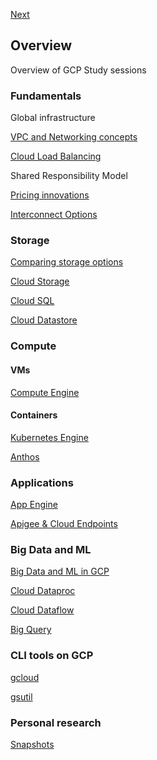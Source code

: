 [Next](https://github.com/paulowe/gcp/blob/main/vpc-networks.md)
## Overview                                                                                                                                          
Overview of GCP Study sessions
### Fundamentals
Global infrastructure

[VPC and Networking concepts](https://github.com/paulowe/gcp/blob/main/vpc-networks.md)

[Cloud Load Balancing](https://github.com/paulowe/gcp/blob/main/cloud-load-balancer.md)

Shared Responsibility Model

[Pricing innovations](https://github.com/paulowe/gcp/blob/main/pricing.md)

[Interconnect Options](https://github.com/paulowe/gcp/blob/main/interconnect-options.md)
### Storage
[Comparing storage options](https://github.com/paulowe/gcp/blob/main/comparing-storage-options.md) 

[Cloud Storage](https://github.com/paulowe/gcp/blob/main/storage.md)

[Cloud SQL](https://github.com/paulowe/gcp/blob/main/cloud-sql.md)

[Cloud Datastore](https://github.com/paulowe/gcp/blob/main/cloud-datastore.md)
### Compute

#### VMs
[Compute Engine](https://github.com/paulowe/gcp/blob/main/compute-engine.md)
#### Containers
[Kubernetes Engine](https://github.com/paulowe/gcp/blob/main/kubernetes-engine.md)

[Anthos](https://github.com/paulowe/gcp/blob/main/anthos.md)  
### Applications
[App Engine](https://github.com/paulowe/gcp/blob/main/app-engine.md)

[Apigee & Cloud Endpoints](https://github.com/paulowe/gcp/blob/main/apigee_cloud-endpoints.md)

### Big Data and ML
[Big Data and ML in GCP](https://github.com/paulowe/gcp/blob/main/big_data_ml.md)

[Cloud Dataproc](https://github.com/paulowe/gcp/blob/main/dataproc.md)

[Cloud Dataflow](https://github.com/paulowe/gcp/blob/main/dataflow.md)

[Big Query](https://github.com/paulowe/gcp/blob/main/bigquery.md)

### CLI tools on GCP 
[gcloud](https://github.com/paulowe/gcp/blob/main/gcloud.md)

[gsutil](https://github.com/paulowe/gcp/blob/main/gsutil.md)

### Personal research
[Snapshots](https://github.com/paulowe/gcp/blob/main/snapshots.md)
